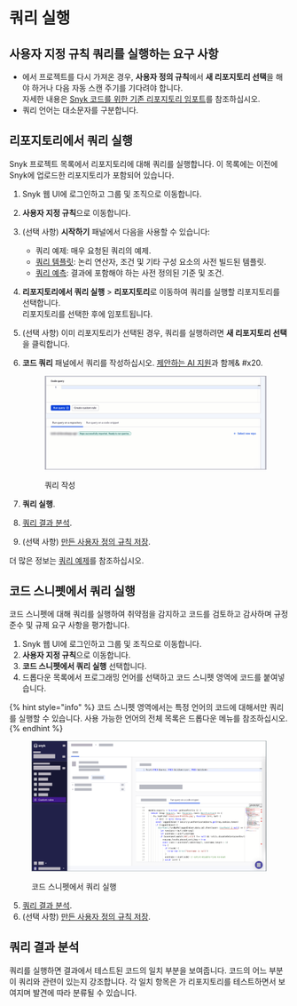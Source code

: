 # 쿼리 실행

## 사용자 지정 규칙 쿼리를 실행하는 요구 사항

* 에서 프로젝트를 다시 가져온 경우, **사용자 정의 규칙**에서 **새 리포지토리 선택**을 해야 하거나 다음 자동 스캔 주기를 기다려야 합니다.\
  자세한 내용은 [Snyk 코드를 위한 기존 리포지토리 임포트](../import-project-with-snyk-code.md#re-import-repository-to-snyk)를 참조하십시오.
* 쿼리 언어는 대소문자를 구분합니다.

## 리포지토리에서 쿼리 실행

Snyk 프로젝트 목록에서 리포지토리에 대해 쿼리를 실행합니다. 이 목록에는 이전에 Snyk에 업로드한 리포지토리가 포함되어 있습니다.

1. Snyk 웹 UI에 로그인하고 그룹 및 조직으로 이동합니다.
2. **사용자 지정 규칙**으로 이동합니다.
3. (선택 사항) **시작하기** 패널에서 다음을 사용할 수 있습니다:
   * 쿼리 예제: 매우 요청된 쿼리의 예제.
   * [쿼리 템플릿](./#query-templates): 논리 연산자, 조건 및 기타 구성 요소의 사전 빌드된 템플릿.
   * [쿼리 예측](./#query-predicates): 결과에 포함해야 하는 사전 정의된 기준 및 조건.
4. **리포지토리에서 쿼리 실행** > **리포지토리**로 이동하여 쿼리를 실행할 리포지토리를 선택합니다.\
   리포지토리를 선택한 후에 임포트됩니다.&#x20;
5. (선택 사항) 이미 리포지토리가 선택된 경우, 쿼리를 실행하려면 **새 리포지토리 선택**을 클릭합니다.
6. **코드 쿼리** 패널에서 쿼리를 작성하십시오. [제안하는 AI 지원](./#suggestive-ai-support)과 함께& #x20.

    <figure><img src="../../../.gitbook/assets/writing_query (2).gif" alt="쿼리 작성"><figcaption><p>쿼리 작성</p></figcaption></figure>
7. **쿼리 실행**.
8. [쿼리 결과 분석](run-query.md#analyze-query-results).
9. (선택 사항) [만든 사용자 정의 규칙 저장](run-query.md#save-custom-rule).

더 많은 정보는 [쿼리 예제](create-query.md)를 참조하십시오.

## 코드 스니펫에서 쿼리 실행

코드 스니펫에 대해 쿼리를 실행하여 취약점을 감지하고 코드를 검토하고 감사하며 규정 준수 및 규제 요구 사항을 평가합니다.

1. Snyk 웹 UI에 로그인하고 그룹 및 조직으로 이동합니다.
2. **사용자 지정 규칙**으로 이동합니다.
3. **코드 스니펫에서 쿼리 실행** 선택합니다.
4. 드롭다운 목록에서 프로그래밍 언어를 선택하고 코드 스니펫 영역에 코드를 붙여넣습니다.

{% hint style="info" %}
코드 스니펫 영역에서는 특정 언어의 코드에 대해서만 쿼리를 실행할 수 있습니다. 사용 가능한 언어의 전체 목록은 드롭다운 메뉴를 참조하십시오.
{% endhint %}

<figure><img src="../../../.gitbook/assets/run_query_on_a_code_snippet.png" alt="코드 스니펫에서 쿼리 실행"><figcaption><p>코드 스니펫에서 쿼리 실행</p></figcaption></figure>

5. [쿼리 결과 분석](run-query.md#analyze-query-results).
6. (선택 사항) [만든 사용자 정의 규칙 저장](run-query.md#save-custom-rule).

## 쿼리 결과 분석

쿼리를 실행하면 결과에서 테스트된 코드의 일치 부분을 보여줍니다. 코드의 어느 부분이 쿼리와 관련이 있는지 강조합니다. 각 일치 항목은 가 리포지토리를 테스트하면서 보여지며 발견에 따라 분류될 수 있습니다.